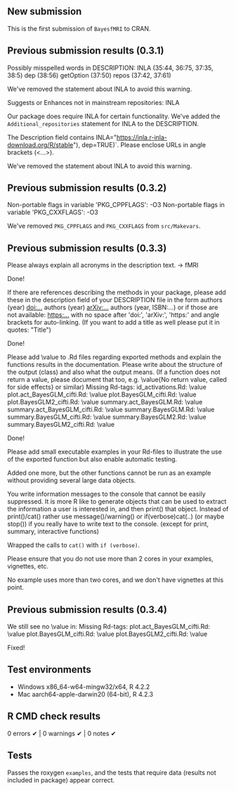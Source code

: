 ## New submission

This is the first submission of `BayesfMRI` to CRAN.

## Previous submission results (0.3.1)

  Possibly misspelled words in DESCRIPTION:
    INLA (35:44, 36:75, 37:35, 38:5)
    dep (38:56)
    getOption (37:50)
    repos (37:42, 37:61)

We've removed the statement about INLA to avoid this warning.

  Suggests or Enhances not in mainstream repositories:
    INLA

Our package does require INLA for certain functionality. We've added the `Additional_repositories` statement for INLA to the DESCRIPTION.

  The Description field contains
    INLA="https://inla.r-inla-download.org/R/stable"), dep=TRUE)`.
  Please enclose URLs in angle brackets (<...>).

We've removed the statement about INLA to avoid this warning.

## Previous submission results (0.3.2)

  Non-portable flags in variable 'PKG_CPPFLAGS':
    -O3
  Non-portable flags in variable 'PKG_CXXFLAGS':
    -O3

We've removed `PKG_CPPFLAGS` and `PKG_CXXFLAGS` from `src/Makevars`.

## Previous submission results (0.3.3)

  Please always explain all acronyms in the description text. -> fMRI

Done!

  If there are references describing the methods in your package, please
  add these in the description field of your DESCRIPTION file in the form
  authors (year) <doi:...>
  authors (year) <arXiv:...>
  authors (year, ISBN:...)
  or if those are not available: <https:...>
  with no space after 'doi:', 'arXiv:', 'https:' and angle brackets for
  auto-linking. (If you want to add a title as well please put it in
  quotes: "Title")

Done!

  Please add \value to .Rd files regarding exported methods and explain
  the functions results in the documentation. Please write about the
  structure of the output (class) and also what the output means. (If a
  function does not return a value, please document that too, e.g.
  \value{No return value, called for side effects} or similar)
  Missing Rd-tags:
        id_activations.Rd: \value
        plot.act_BayesGLM_cifti.Rd: \value
        plot.BayesGLM_cifti.Rd: \value
        plot.BayesGLM2_cifti.Rd: \value
        summary.act_BayesGLM.Rd: \value
        summary.act_BayesGLM_cifti.Rd: \value
        summary.BayesGLM.Rd: \value
        summary.BayesGLM_cifti.Rd: \value
        summary.BayesGLM2.Rd: \value
        summary.BayesGLM2_cifti.Rd: \value

Done!

  Please add small executable examples in your Rd-files to illustrate the
  use of the exported function but also enable automatic testing.

Added one more, but the other functions cannot be run as an example without
  providing several large data objects. 

  You write information messages to the console that cannot be easily
  suppressed.
  It is more R like to generate objects that can be used to extract the
  information a user is interested in, and then print() that object.
  Instead of print()/cat() rather use message()/warning() or
  if(verbose)cat(..) (or maybe stop()) if you really have to write text to
  the console. (except for print, summary, interactive functions)

Wrapped the calls to `cat()` with `if (verbose)`.

  Please ensure that you do not use more than 2 cores in your examples,
  vignettes, etc.

No example uses more than two cores, and we don't have vignettes at this point.

## Previous submission results (0.3.4)

  We still see no \value in:
  Missing Rd-tags:
        plot.act_BayesGLM_cifti.Rd: \value
        plot.BayesGLM_cifti.Rd: \value
        plot.BayesGLM2_cifti.Rd: \value

Fixed!

## Test environments

* Windows x86_64-w64-mingw32/x64, R 4.2.2
* Mac aarch64-apple-darwin20 (64-bit), R 4.2.3

## R CMD check results

0 errors ✔ | 0 warnings ✔ | 0 notes ✔

## Tests

Passes the roxygen `examples`, and the tests that require data (results not included in package) appear correct.
